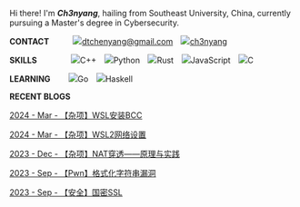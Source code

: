 
Hi there! I'm ***Ch3nyang***, hailing from Southeast University, China, currently pursuing a Master's degree in Cybersecurity.

**CONTACT**&emsp;&emsp;&emsp;<a href="mailto:dtchenyang@gmail.com" class="item"><img src="https://api.iconify.design/logos:google-gmail.svg" class="iconify" loading="lazy"><span>dtchenyang@gmail.com</span></a>&emsp;<a href="https://twitter.com/ch3nyang" class="item"><img src="https://api.iconify.design/logos:twitter.svg" class="iconify" loading="lazy"><span>ch3nyang</span></a>

**SKILLS**&emsp;&emsp;&emsp;&emsp;&nbsp;<img src="https://api.iconify.design/vscode-icons:file-type-cpp.svg" class="iconify" loading="lazy"><span>C++</span>&emsp;<img src="https://api.iconify.design/vscode-icons:file-type-python.svg" class="iconify" loading="lazy"><span>Python</span>&emsp;<img src="https://api.iconify.design/vscode-icons:file-type-rust.svg" class="iconify" loading="lazy"><span>Rust</span>&emsp;<img src="https://api.iconify.design/vscode-icons:file-type-js.svg" class="iconify" loading="lazy"><span>JavaScript</span>&emsp;<img src="https://api.iconify.design/vscode-icons:file-type-c.svg" class="iconify" loading="lazy"><span>C</span>

**LEARNING**&emsp;&emsp;&nbsp;<img src="https://api.iconify.design/vscode-icons:file-type-go.svg" class="iconify" loading="lazy"><span>Go</span>&emsp;<img src="https://api.iconify.design/vscode-icons:file-type-haskell.svg" class="iconify" loading="lazy"><span>Haskell</span>

**RECENT BLOGS**

<!-- BLOG-POST-LIST:START --><p><a href= /WSL%E5%AE%89%E8%A3%85BCC/ >2024 - Mar - 【杂项】WSL安装BCC</a></p><p><a href= /WSL2%E7%BD%91%E7%BB%9C%E8%AE%BE%E7%BD%AE/ >2024 - Mar - 【杂项】WSL2网络设置</a></p><p><a href= /NAT%E7%A9%BF%E9%80%8F%E5%8E%9F%E7%90%86%E4%B8%8E%E5%AE%9E%E8%B7%B5/ >2023 - Dec - 【杂项】NAT穿透——原理与实践</a></p><p><a href= /format_string/ >2023 - Sep - 【Pwn】格式化字符串漏洞</a></p><p><a href= /TLCP/ >2023 - Sep - 【安全】国密SSL</a></p><!-- BLOG-POST-LIST:END -->
